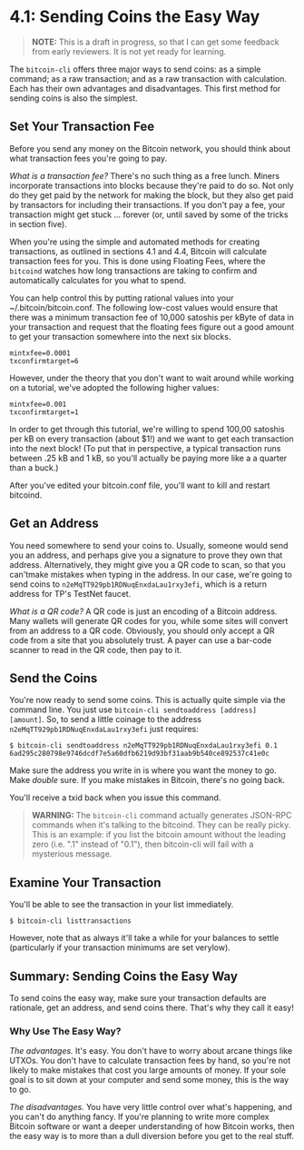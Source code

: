 # 4.1: Sending Coins the Easy Way

> **NOTE:** This is a draft in progress, so that I can get some feedback from early reviewers. It is not yet ready for learning.

The `bitcoin-cli` offers three major ways to send coins: as a simple command; as a raw transaction; and as a raw transaction with calculation. Each has their own advantages and disadvantages. This first method for sending coins is also the simplest.

## Set Your Transaction Fee

Before you send any money on the Bitcoin network, you should think about what transaction fees you're going to pay.

_What is a transaction fee?_ There's no such thing as a free lunch. Miners incorporate transactions into blocks because they're paid to do so. Not only do they get paid by the network for making the block, but they also get paid by transactors for including their transactions. If you don't pay a fee, your transaction might get stuck ... forever (or, until saved by some of the tricks in section five). 

When you're using the simple and automated methods for creating transactions, as outlined in sections 4.1 and 4.4, Bitcoin will calculate transaction fees for you. This is done using Floating Fees, where the `bitcoind` watches how long transactions are taking to confirm and automatically calculates for you what to spend.

You can help control this by putting rational values into your ~/.bitcoin/bitcoin.conf. The following low-cost values would ensure that there was a minimum transaction fee of 10,000 satoshis per kByte of data in your transaction and request that the floating fees figure out a good amount to get your transaction somewhere into the next six blocks. 
```
mintxfee=0.0001
txconfirmtarget=6
```
However, under the theory that you don't want to wait around while working on a tutorial, we've adopted the following higher values:
```
mintxfee=0.001
txconfirmtarget=1
```
In order to get through this tutorial, we're willing to spend 100,00 satoshis per kB on every transaction (about $1!) and we want to get each transaction into the next block! (To put that in perspective, a typical transaction runs between .25 kB and 1 kB, so you'll actually be paying more like a a quarter than a buck.)

After you've edited your bitcoin.conf file, you'll want to kill and restart bitcoind.

## Get an Address

You need somewhere to send your coins to. Usually, someone would send you an address, and perhaps give you a signature to prove they own that address. Alternatively, they might give you a QR code to scan, so that you can'tmake mistakes when typing in the address. In our case, we're going to send coins to `n2eMqTT929pb1RDNuqEnxdaLau1rxy3efi`, which is a return address for TP's TestNet faucet.

_What is a QR code?_ A QR code is just an encoding of a Bitcoin address. Many wallets will generate QR codes for you, while some sites will convert from an address to a QR code. Obviously, you should only accept a QR code from a site that you absolutely trust. A payer can use a bar-code scanner to read in the QR code, then pay to it.

## Send the Coins

You're now ready to send some coins. This is actually quite simple via the command line. You just use `bitcoin-cli sendtoaddress [address] [amount]`. So, to send a little coinage to the address `n2eMqTT929pb1RDNuqEnxdaLau1rxy3efi` just requires:
```
$ bitcoin-cli sendtoaddress n2eMqTT929pb1RDNuqEnxdaLau1rxy3efi 0.1
6ad295c280798e9746dcdf7e5a60dfb6219d93bf31aab9b540ce892537c41e0c
```
Make sure the address you write in is where you want the money to go. Make _double_ sure. If you make mistakes in Bitcoin, there's no going back. 

You'll receive a txid back when you issue this command.

> **WARNING:** The `bitcoin-cli` command actually generates JSON-RPC commands when it's talking to the bitcoind. They can be really picky. This is an example: if you list the bitcoin amount without the leading zero (i.e. ".1" instead of "0.1"), then bitcoin-cli will fail with a mysterious message.

## Examine Your Transaction

You'll be able to see the transaction in your list immediately. 
```
$ bitcoin-cli listtransactions

```
However, note that as always it'll take a while for your balances to settle (particularly if your transaction minimums are set verylow).

## Summary: Sending Coins the Easy Way

To send coins the easy way, make sure your transaction defaults are rationale, get an address, and send coins there. That's why they call it easy!

### Why Use The Easy Way?

_The advantages._ It's easy. You don't have to worry about arcane things like UTXOs. You don't have to calculate transaction fees by hand, so you're not likely to make mistakes that cost you large amounts of money. If your sole goal is to sit down at your computer and send some money, this is the way to go.

_The disadvantages._ You have very little control over what's happening, and you can't do anything fancy. If you're planning to write more complex Bitcoin software or want a deeper understanding of how Bitcoin works, then the easy way is to more than a dull diversion before you get to the real stuff.
